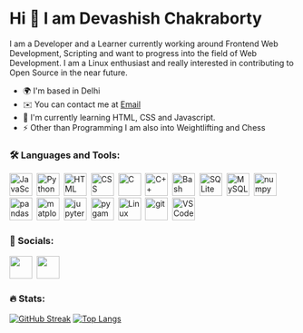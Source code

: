 <!--
**devashishchakraborty/devashishchakraborty** is a ✨ _special_ ✨ repository because its `README.md` (this file) appears on your GitHub profile.

Here are some ideas to get you started:

- 🔭 I’m currently working on ...
- 🌱 I’m currently learning ...
- 👯 I’m looking to collaborate on ...
- 🤔 I’m looking for help with ...
- 💬 Ask me about ...
- 📫 How to reach me: ...
- 😄 Pronouns: ...
- ⚡ Fun fact: ...
-->

Hi 👋 I am Devashish Chakraborty
======================================
I am a Developer and a Learner currently working around Frontend Web Development, Scripting and want to progress into the field of Web Development. I am a Linux enthusiast and really interested in contributing to Open Source in the near future.
* 🌍  I'm based in Delhi
* ✉️  You can contact me at [Email](mailto:devashishchakra@gmail.com)
* 🧠  I'm currently learning HTML, CSS and Javascript.
* ⚡  Other than Programming I am also into Weightlifting and Chess

### 🛠️ Languages and Tools:

<div>
  <img src="https://cdn.jsdelivr.net/gh/devicons/devicon/icons/javascript/javascript-original.svg" title="JavaScript" alt="JavaScript" height="40"/>&nbsp;
  <img src="https://cdn.jsdelivr.net/gh/devicons/devicon/icons/python/python-original.svg" title="Python" alt="Python" height="40"/>&nbsp;
  <img src="https://cdn.jsdelivr.net/gh/devicons/devicon/icons/html5/html5-original.svg" title="HTML" alt="HTML" height="40"/>&nbsp;
  <img src="https://cdn.jsdelivr.net/gh/devicons/devicon/icons/css3/css3-original.svg" title="CSS" alt="CSS" height="40"/>&nbsp;
  <img src="https://cdn.jsdelivr.net/gh/devicons/devicon/icons/c/c-original.svg" title="C" alt="C" height="40"/>&nbsp;
  <img src="https://cdn.jsdelivr.net/gh/devicons/devicon/icons/cplusplus/cplusplus-original.svg" title="C++" alt="C++" height="40"/>&nbsp;
  <img src="https://cdn.jsdelivr.net/gh/devicons/devicon/icons/bash/bash-original.svg" title="Bash" alt="Bash" height="40"/>&nbsp;
  <img src="https://cdn.jsdelivr.net/gh/devicons/devicon/icons/sqlite/sqlite-original.svg" title="SQLite" alt="SQLite" height="40"/>&nbsp;
  <img src="https://cdn.jsdelivr.net/gh/devicons/devicon/icons/mysql/mysql-original.svg" title="MySQL" alt="MySQL" height="40"/>&nbsp;
  <img src="https://cdn.jsdelivr.net/gh/devicons/devicon/icons/numpy/numpy-original.svg" title="numpy" alt="numpy" height="40"/>&nbsp;
  <img src="https://cdn.jsdelivr.net/gh/devicons/devicon/icons/pandas/pandas-original.svg" title="pandas" alt="pandas" height="40"/>&nbsp;
  <img src="https://upload.wikimedia.org/wikipedia/commons/8/84/Matplotlib_icon.svg" title="matplotlib" alt="matplotlib" height="40"/>&nbsp;
  <img src="https://cdn.jsdelivr.net/gh/devicons/devicon/icons/jupyter/jupyter-original-wordmark.svg" title="jupyter notebook" alt="jupyter notebook" height="40"/>&nbsp;
  <img src="https://upload.wikimedia.org/wikipedia/commons/b/be/Pygame_logo.svg" title="pygame" alt="pygame" height="40"/>&nbsp;
  <img src="https://cdn.jsdelivr.net/gh/devicons/devicon/icons/linux/linux-original.svg" title="Linux" alt="Linux" height="40"/>&nbsp;
  <img src="https://cdn.jsdelivr.net/gh/devicons/devicon/icons/git/git-original.svg" title="git" alt="git" height="40"/>&nbsp;
  <img src="https://cdn.jsdelivr.net/gh/devicons/devicon/icons/vscode/vscode-original.svg" title="VSCode" alt="VSCode" height="40"/>&nbsp;
</div>


### 🔗 Socials:
<div>
  <a href="https://www.linkedin.com/in/devashishchakraborty" target="_blank" rel="noreferrer"><img src="https://cdn.jsdelivr.net/gh/devicons/devicon/icons/linkedin/linkedin-original.svg" height="40" /></a>&nbsp;
  <a href="https://discord.com/users/443706085673533440" target="_blank" rel="noreferrer"><img src="https://user-images.githubusercontent.com/49796291/210858740-1f7c08d4-0810-4ad2-95fb-3f808376d2cc.svg" height="40" /></a>
</div>

### 🔥 Stats:
[![GitHub Streak](https://streak-stats.demolab.com?user=devashishchakraborty&theme=dracula)](https://git.io/streak-stats)
[![Top Langs](https://github-readme-stats.vercel.app/api/top-langs/?username=devashishchakraborty&layout=compact&theme=dracula)](https://github.com/anuraghazra/github-readme-stats)
